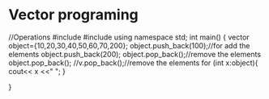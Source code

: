 # Vector programing 
//Operations
#include<iostream>
#include<vector>
using namespace std;
int main()
{
    vector<int> object={10,20,30,40,50,60,70,200};
    object.push_back(100);//for add the elements
    object.push_back(200);
    object.pop_back();//remove the elements
    object.pop_back();
    //v.pop_back();//remove the elements
    for (int x:object){
        cout<< x <<" ";
    }

}
